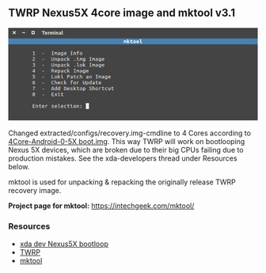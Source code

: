 ## TWRP Nexus5X 4core image and mktool v3.1
![image](tools/menu.png)

Changed extracted/configs/recovery.img-cmdline to 4 Cores according to [4Core-Android-0-5X boot.img](https://github.com/xcnathan32/4Core-Android-O-5X/commit/a4814e7e9c05e09d41ad1621f9d95f7eea409d77). This way TWRP will work on bootlooping Nexus 5X devices, which are broken due to their big CPUs failing due to production mistakes. See the xda-developers thread under Resources below.

mktool is used for unpacking & repacking the originally release
TWRP recovery image.

**Project page for mktool:**
https://intechgeek.com/mktool/

### Resources
- [xda dev Nexus5X bootloop](https://forum.xda-developers.com/nexus-5x/general/untested-nexus-5x-bootloop-death-fix-t3641199)
- [TWRP](https://github.com/TeamWin/Team-Win-Recovery-Project)
- [mktool](https://intechgeek.com/mktool/)
